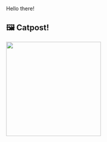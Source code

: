 Hello there!



## 🖼️ Catpost!

<sub>
    <img src="https://cdn2.thecatapi.com/images/6vc.jpg" height="256">
</sub>

